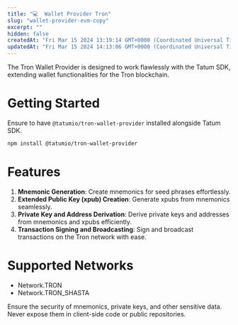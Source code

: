```yaml
---
title: "💻  Wallet Provider Tron"
slug: "wallet-provider-evm-copy"
excerpt: ""
hidden: false
createdAt: "Fri Mar 15 2024 13:19:14 GMT+0000 (Coordinated Universal Time)"
updatedAt: "Fri Mar 15 2024 14:13:06 GMT+0000 (Coordinated Universal Time)"
---
```

The Tron Wallet Provider is designed to work flawlessly with the Tatum SDK, extending wallet functionalities for the Tron blockchain.

# Getting Started

Ensure to have `@tatumio/tron-wallet-provider` installed alongside Tatum SDK.

```bash
npm install @tatumio/tron-wallet-provider
```

# Features

1. **Mnemonic Generation**: Create mnemonics for seed phrases effortlessly.
2. **Extended Public Key (xpub) Creation**: Generate xpubs from mnemonics seamlessly.
3. **Private Key and Address Derivation**: Derive private keys and addresses from mnemonics and xpubs efficiently.
4. **Transaction Signing and Broadcasting**: Sign and broadcast transactions on the Tron network with ease.

# Supported Networks

- Network.TRON
- Network.TRON\_SHASTA

Ensure the security of mnemonics, private keys, and other sensitive data. Never expose them in client-side code or public repositories.
